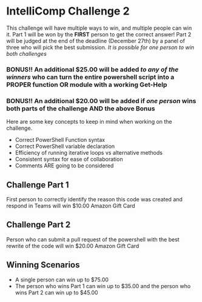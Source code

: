 # IntelliComp Challenge 2

This challenge will have multiple ways to win, and multiple people can win it. Part 1 will be won by the **FIRST** person to get the correct answer!
Part 2 will be judged at the end of the deadline (December 27th) by a panel of three who will pick the best submission. *It is possible for one person to win both challenges*

### BONUS!! An additional $25.00 will be added *to any of the winners* who can turn the entire powershell script into a **PROPER** function OR module with a working Get-Help
### BONUS!! An additional $20.00 will be added if *one person* wins **both** parts of the challenge **AND** the above Bonus

Here are some key concepts to keep in mind when working on the challenge.

- Correct PowerShell Function syntax
- Correct PowerShell variable declaration
- Efficiency of running iterative loops vs alternative methods
- Consistent syntax for ease of collaboration
- Comments ARE going to be considered

## Challenge Part 1
First person to correctly identify the reason this code was created and respond in Teams will win $10.00 Amazon Gift Card

## Challenge Part 2
Person who can submit a pull request of the powershell with the best rewrite of the code will win $20.00 Amazon Gift Card

## Winning Scenarios
- A single person can win up to $75.00
- The person who wins Part 1 can win up to $35.00 and the person who wins Part 2 can win up to $45.00
